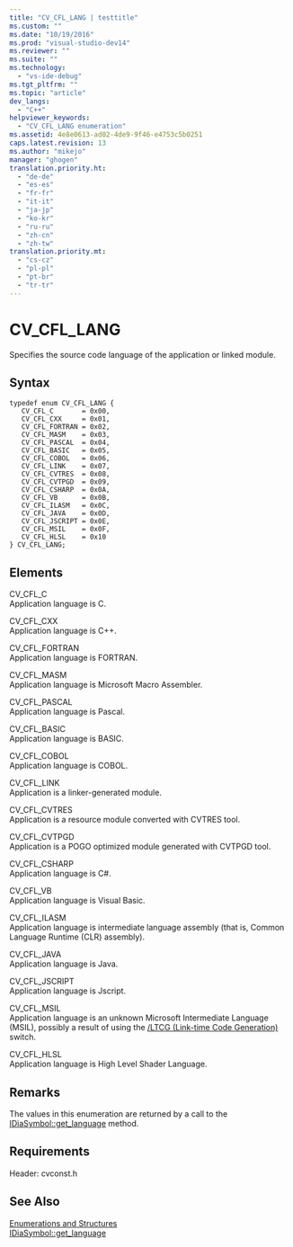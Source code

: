 ```yaml
---
title: "CV_CFL_LANG | testtitle"
ms.custom: ""
ms.date: "10/19/2016"
ms.prod: "visual-studio-dev14"
ms.reviewer: ""
ms.suite: ""
ms.technology: 
  - "vs-ide-debug"
ms.tgt_pltfrm: ""
ms.topic: "article"
dev_langs: 
  - "C++"
helpviewer_keywords: 
  - "CV_CFL_LANG enumeration"
ms.assetid: 4e8e0613-ad02-4de9-9f46-e4753c5b0251
caps.latest.revision: 13
ms.author: "mikejo"
manager: "ghogen"
translation.priority.ht: 
  - "de-de"
  - "es-es"
  - "fr-fr"
  - "it-it"
  - "ja-jp"
  - "ko-kr"
  - "ru-ru"
  - "zh-cn"
  - "zh-tw"
translation.priority.mt: 
  - "cs-cz"
  - "pl-pl"
  - "pt-br"
  - "tr-tr"
---
```

# CV_CFL_LANG
Specifies the source code language of the application or linked module.  
  
## Syntax  
  
```cpp#  
typedef enum CV_CFL_LANG {   
   CV_CFL_C       = 0x00,  
   CV_CFL_CXX     = 0x01,  
   CV_CFL_FORTRAN = 0x02,  
   CV_CFL_MASM    = 0x03,  
   CV_CFL_PASCAL  = 0x04,  
   CV_CFL_BASIC   = 0x05,  
   CV_CFL_COBOL   = 0x06,  
   CV_CFL_LINK    = 0x07,  
   CV_CFL_CVTRES  = 0x08,  
   CV_CFL_CVTPGD  = 0x09,  
   CV_CFL_CSHARP  = 0x0A,  
   CV_CFL_VB      = 0x0B,  
   CV_CFL_ILASM   = 0x0C,  
   CV_CFL_JAVA    = 0x0D,  
   CV_CFL_JSCRIPT = 0x0E,  
   CV_CFL_MSIL    = 0x0F,  
   CV_CFL_HLSL    = 0x10  
} CV_CFL_LANG;  
```  
  
## Elements  
 CV_CFL_C  
 Application language is C.  
  
 CV_CFL_CXX  
 Application language is C++.  
  
 CV_CFL_FORTRAN  
 Application language is FORTRAN.  
  
 CV_CFL_MASM  
 Application language is Microsoft Macro Assembler.  
  
 CV_CFL_PASCAL  
 Application language is Pascal.  
  
 CV_CFL_BASIC  
 Application language is BASIC.  
  
 CV_CFL_COBOL  
 Application language is COBOL.  
  
 CV_CFL_LINK  
 Application is a linker-generated module.  
  
 CV_CFL_CVTRES  
 Application is a resource module converted with CVTRES tool.  
  
 CV_CFL_CVTPGD  
 Application is a POGO optimized module generated with CVTPGD tool.  
  
 CV_CFL_CSHARP  
 Application language is C#.  
  
 CV_CFL_VB  
 Application language is Visual Basic.  
  
 CV_CFL_ILASM  
 Application language is intermediate language assembly (that is, Common Language Runtime (CLR) assembly).  
  
 CV_CFL_JAVA  
 Application language is Java.  
  
 CV_CFL_JSCRIPT  
 Application language is Jscript.  
  
 CV_CFL_MSIL  
 Application language is an unknown Microsoft Intermediate Language (MSIL), possibly a result of using the [/LTCG (Link-time Code Generation)](../Topic/-LTCG%20\(Link-time%20Code%20Generation\).md) switch.  
  
 CV_CFL_HLSL  
 Application language is High Level Shader Language.  
  
## Remarks  
 The values in this enumeration are returned by a call to the [IDiaSymbol::get_language](../debug-interface-access/idiasymbol--get_language.md) method.  
  
## Requirements  
 Header: cvconst.h  
  
## See Also  
 [Enumerations and Structures](../debug-interface-access/enumerations-and-structures.md)   
 [IDiaSymbol::get_language](../debug-interface-access/idiasymbol--get_language.md)